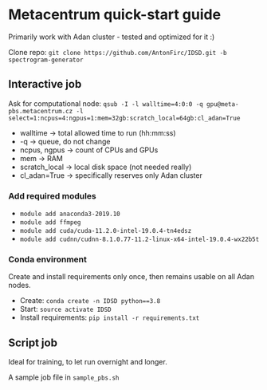 # Metacentrum quick-start guide

Primarily work with Adan cluster - tested and optimized for it :)

Clone repo: `git clone https://github.com/AntonFirc/IDSD.git -b spectrogram-generator`

## Interactive job

Ask for computational node: 
`qsub -I -l walltime=4:0:0 -q gpu@meta-pbs.metacentrum.cz -l select=1:ncpus=4:ngpus=1:mem=32gb:scratch_local=64gb:cl_adan=True`
- walltime -> total allowed time to run (hh:mm:ss)
- -q -> queue, do not change
- ncpus, ngpus -> count of CPUs and GPUs
- mem -> RAM
- scratch_local -> local disk space (not needed really)
- cl_adan=True -> specifically reserves only Adan cluster

### Add required modules

- `module add anaconda3-2019.10`
- `module add ffmpeg`
- `module add cuda/cuda-11.2.0-intel-19.0.4-tn4edsz`
- `module add cudnn/cudnn-8.1.0.77-11.2-linux-x64-intel-19.0.4-wx22b5t`

### Conda environment

Create and install requirements only once, then remains usable on all Adan nodes.

- Create: `conda create -n IDSD python==3.8`
- Start: `source activate IDSD`
- Install requirements: `pip install -r requirements.txt`

## Script job

Ideal for training, to let run overnight and longer.

A sample job file in `sample_pbs.sh`